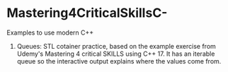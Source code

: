 # Mastering4CriticalSkillsC-
Examples to use modern C++ 

1. Queues: STL cotainer practice, based on the example exercise from Udemy's Mastering 4 critical SKILLS using C++ 17. It has an iterable queue so the interactive output explains where the values come from.
